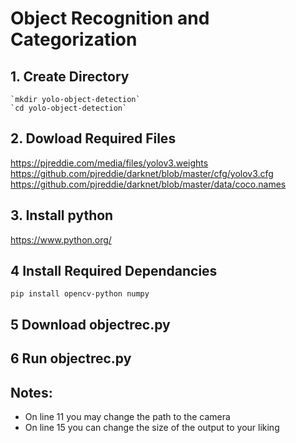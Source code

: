 # Object Recognition and Categorization
## 1. Create Directory
    `mkdir yolo-object-detection`
    `cd yolo-object-detection`
## 2. Dowload Required Files
  https://pjreddie.com/media/files/yolov3.weights
  https://github.com/pjreddie/darknet/blob/master/cfg/yolov3.cfg
  https://github.com/pjreddie/darknet/blob/master/data/coco.names

## 3. Install python
  https://www.python.org/

## 4 Install Required Dependancies
  `pip install opencv-python numpy`

## 5 Download objectrec.py

## 6 Run objectrec.py

## Notes:
- On line 11 you may change the path to the camera
- On line 15 you can change the size of the output to your liking
